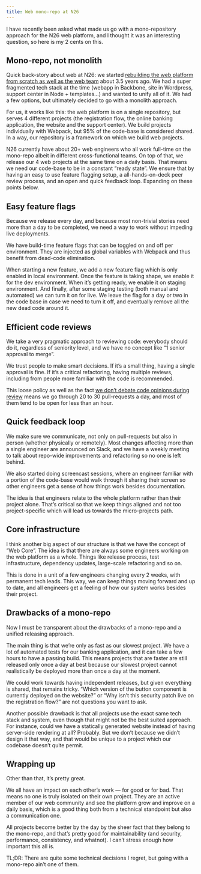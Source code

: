 ```yaml
---
title: Web mono-repo at N26
---
```


I have recently been asked what made us go with a mono-repository approach for the N26 web platform, and I thought it was an interesting question, so here is my 2 cents on this.

## Mono-repo, not monolith

Quick back-story about web at N26: we started [rebuilding the web platform from scratch as well as the web team](/2020/02/03/lessons-from-building-n26-for-web/) about 3.5 years ago. We had a super fragmented tech stack at the time (webapp in Backbone, site in Wordpress, support center in Node + templates…) and wanted to unify all of it. We had a few options, but ultimately decided to go with a monolith approach.

For us, it works like this: the web platform is on a single repository, but serves 4 different projects (the registration flow, the online banking application, the website and the support center). We build projects individually with Webpack, but 95% of the code-base is considered shared. In a way, our repository is a framework on which we build web projects.

N26 currently have about 20+ web engineers who all work full-time on the mono-repo albeit in different cross-functional teams. On top of that, we release our 4 web projects at the same time on a daily basis. That means we need our code-base to be in a constant “ready state”. We ensure that by having an easy to use feature flagging setup, a all-hands-on-deck peer review process, and an open and quick feedback loop. Expanding on these points below.

## Easy feature flags

Because we release every day, and because most non-trivial stories need more than a day to be completed, we need a way to work without impeding live deployments.

We have build-time feature flags that can be toggled on and off per environment. They are injected as global variables with Webpack and thus benefit from dead-code elimination.

When starting a new feature, we add a new feature flag which is only enabled in local environment. Once the feature is taking shape, we enable it for the dev environment. When it’s getting ready, we enable it on staging environment. And finally, after some staging testing (both manual and automated) we can turn it on for live. We leave the flag for a day or two in the code base in case we need to turn it off, and eventually remove all the new dead code around it.

## Efficient code reviews

We take a very pragmatic approach to reviewing code: everybody should do it, regardless of seniority level, and we have no concept like “1 senior approval to merge”.

We trust people to make smart decisions. If it’s a small thing, having a single approval is fine. If it’s a critical refactoring, having multiple reviews, including from people more familiar with the code is recommended.

This loose policy as well as the fact [we don’t debate code opinions during review](/2020/02/03/lessons-from-building-n26-for-web/#dont-talk-about-code) means we go through 20 to 30 pull-requests a day, and most of them tend to be open for less than an hour.

## Quick feedback loop

We make sure we communicate, not only on pull-requests but also in person (whether physically or remotely). Most changes affecting more than a single engineer are announced on Slack, and we have a weekly meeting to talk about repo-wide improvements and refactoring so no one is left behind.

We also started doing screencast sessions, where an engineer familiar with a portion of the code-base would walk through it sharing their screen so other engineers get a sense of how things work besides documentation.

The idea is that engineers relate to the whole platform rather than their project alone. That’s critical so that we keep things aligned and not too project-specific which will lead us towards the micro-projects path.

## Core infrastructure

I think another big aspect of our structure is that we have the concept of “Web Core”. The idea is that there are always some engineers working on the web platform as a whole. Things like release process, test infrastructure, dependency updates, large-scale refactoring and so on.

This is done in a unit of a few engineers changing every 2 weeks, with permanent tech leads. This way, we can keep things moving forward and up to date, and all engineers get a feeling of how our system works besides their project.

## Drawbacks of a mono-repo

Now I must be transparent about the drawbacks of a mono-repo and a unified releasing approach.

The main thing is that we’re only as fast as our slowest project. We have a lot of automated tests for our banking application, and it can take a few hours to have a passing build. This means projects that are faster are still released only once a day at best because our slowest project cannot realistically be deployed more than once a day at the moment.

We could work towards having independent releases, but given everything is shared, that remains tricky. “Which version of the button component is currently deployed on the website?” or “Why isn’t this security patch live on the registration flow?” are not questions you want to ask.

Another possible drawback is that all projects use the exact same tech stack and system, even though that might not be the best suited approach. For instance, could we have a statically generated website instead of having server-side rendering at all? Probably. But we don’t because we didn’t design it that way, and that would be unique to a project which our codebase doesn’t quite permit.

## Wrapping up

Other than that, it’s pretty great.

We all have an impact on each other’s work — for good or for bad. That means no one is truly isolated on their own project. They are an active member of our web community and see the platform grow and improve on a daily basis, which is a good thing both from a technical standpoint but also a communication one.

All projects become better by the day by the sheer fact that they belong to the mono-repo, and that’s pretty good for maintainability (and security, performance, consistency, and whatnot). I can’t stress enough how important this all is.

TL;DR: There are quite some technical decisions I regret, but going with a mono-repo ain’t one of them.
